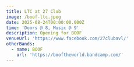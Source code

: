 ```yaml
---
title: LTC at 27 Club
image: /boof-ltc.jpeg
date: 2025-08-24T00:00:00.000Z
time: 'Doors @ 8, Music @ 9'
description: Opening for BOOF
venueUrl: 'https://www.facebook.com/27clubavl/'
otherBands:
  - name: BOOF
    url: 'https://booftheworld.bandcamp.com/'
---
```


